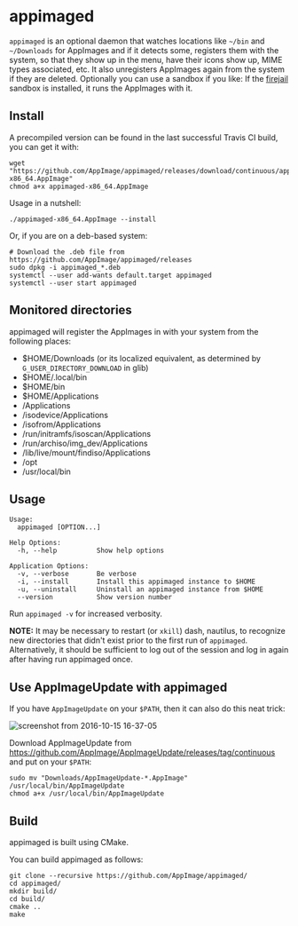 # appimaged

`appimaged` is an optional daemon that watches locations like `~/bin` and `~/Downloads` for AppImages and if it detects some, registers them with the system, so that they show up in the menu, have their icons show up, MIME types associated, etc. It also unregisters AppImages again from the system if they are deleted. Optionally you can use a sandbox if you like: If the [firejail](https://github.com/netblue30/firejail) sandbox is installed, it runs the AppImages with it.


## Install

A precompiled version can be found in the last successful Travis CI build, you can get it with:

```
wget "https://github.com/AppImage/appimaged/releases/download/continuous/appimaged-x86_64.AppImage"
chmod a+x appimaged-x86_64.AppImage
```

Usage in a nutshell:

```
./appimaged-x86_64.AppImage --install
```

Or, if you are on a deb-based system:

```
# Download the .deb file from https://github.com/AppImage/appimaged/releases
sudo dpkg -i appimaged_*.deb
systemctl --user add-wants default.target appimaged
systemctl --user start appimaged
```

## Monitored directories

appimaged will register the AppImages in with your system from the following places:

* $HOME/Downloads (or its localized equivalent, as determined by `G_USER_DIRECTORY_DOWNLOAD` in glib)
* $HOME/.local/bin
* $HOME/bin
* $HOME/Applications
* /Applications
* /isodevice/Applications
* /isofrom/Applications
* /run/initramfs/isoscan/Applications
* /run/archiso/img_dev/Applications
* /lib/live/mount/findiso/Applications
* /opt
* /usr/local/bin


## Usage

```
Usage:
  appimaged [OPTION...] 

Help Options:
  -h, --help          Show help options

Application Options:
  -v, --verbose       Be verbose
  -i, --install       Install this appimaged instance to $HOME
  -u, --uninstall     Uninstall an appimaged instance from $HOME
  --version           Show version number
```

Run `appimaged -v` for increased verbosity.

__NOTE:__ It may be necessary to restart (or `xkill`) dash, nautilus, to recognize new directories that didn't exist prior to the first run of `appimaged`. Alternatively, it should be sufficient to log out of the session and log in again after having run appimaged once.


## Use AppImageUpdate with appimaged

If you have `AppImageUpdate` on your `$PATH`, then it can also do this neat trick:

![screenshot from 2016-10-15 16-37-05](https://cloud.githubusercontent.com/assets/2480569/19410850/0390fe9c-92f6-11e6-9882-3ca6d360a190.jpg)

Download AppImageUpdate from https://github.com/AppImage/AppImageUpdate/releases/tag/continuous and put on your `$PATH`:

```
sudo mv "Downloads/AppImageUpdate-*.AppImage" /usr/local/bin/AppImageUpdate
chmod a+x /usr/local/bin/AppImageUpdate
```


## Build

appimaged is built using CMake.

You can build appimaged as follows:

```
git clone --recursive https://github.com/AppImage/appimaged/
cd appimaged/
mkdir build/
cd build/
cmake ..
make
```
